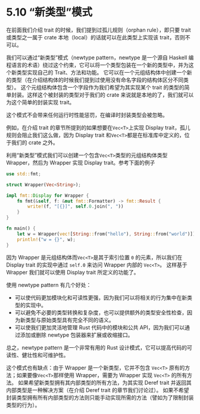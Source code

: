 # 5.10 “新类型”模式

在前面我们介绍 trait 的时候，我们提到过孤儿规则（orphan rule），即只要 trait 或类型之一属于 crate 本地（local）的话就可以在此类型上实现该 trait，否则不可以。

我们可以通过“新类型”模式（newtype pattern，newtype 是一个源自 Haskell 编程语言的术语）绕过这个约束，它可以将一个类型包装在一个新的类型中，并为这个新类型实现自己的 Trait、方法和功能。
它可以在一个元组结构体中创建一个新的类型（在介绍结构体的时候我们提到过使用没有命名字段的结构体区分不同类型）。
这个元组结构体包含一个字段作为我们希望为其实现某个 trait 的类型的简单封装。这样这个被封装的类型对于我们的 crate 来说就是本地的了，我们就可以为这个简单的封装实现 trait。

这个模式不会带来任何运行时性能惩罚，在编译时封装类型会被忽略。

例如，在介绍 trait 的章节所提到的如果想要在`Vec<T>`上实现 Display trait，孤儿规则会阻止我们这么做，因为 Display trait 和`Vec<T>`都是在标准库中定义的，位于我们的 crate 之外。

利用“新类型”模式我们可以创建一个包含`Vec<T>`类型的元组结构体类型 Wrapper，然后为 Wrapper 实现 Display trait。参考下面的例子

```rust
use std::fmt;

struct Wrapper(Vec<String>);

impl fmt::Display for Wrapper {
    fn fmt(&self, f: &mut fmt::Formatter) -> fmt::Result {
        write!(f, "[{}]", self.0.join(", "))
    }
}

fn main() {
    let w = Wrapper(vec![String::from("hello"), String::from("world")]);
    println!("w = {}", w);
}
```

因为 Wrapper 是元组结构体而`Vec<T>`是其于索引位置 `0` 的元素，所以我们在 Display trait 的实现中通过 `self.0` 来访问 Wrapper 内部的 `Vec<T>`。
这样基于  Wrapper 我们就可以使用 Display trait 所定义的功能了。

使用 newtype pattern 有几个好处：

- 可以使代码更加模块化和可读性更强，因为我们可以将相关的行为集中在新类型的实现中。
- 可以避免不必要的类型转换和复杂度，也可以提供额外的类型安全性检查，因为新类型与原始类型具有完全不同的语义。
- 可以使我们更加灵活地管理 Rust 代码中的模块和公共 API，因为我们可以通过添加或删除 newtype 包装器来扩展或收缩接口。

总之，newtype pattern 是一个非常有用的 Rust 设计模式，它可以提高代码的可读性、健壮性和可维护性。


这个模式也有缺点：由于 Wrapper 是一个新类型，它并不包含 `Vec<T>` 原有的方法；如果要像`Vec<T>`那样使用 Wrapper，需要为 Wrapper 实现 `Vec<T>` 的所有方法。
如果希望新类型拥有其内部类型的所有方法，为其实现 Deref trait 并返回其内部类型是一种解决方案（在介绍 Deref trait 的章节我们讨论过）。
如果不希望封装类型拥有所有内部类型的方法则只能手动实现所需的方法（譬如为了限制封装类型的行为）。
